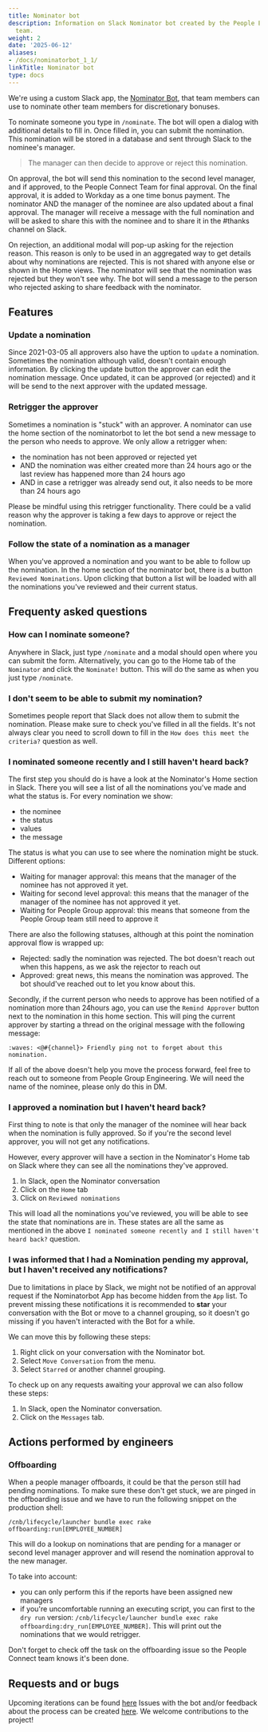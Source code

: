 ```yaml
---
title: Nominator bot
description: Information on Slack Nominator bot created by the People Engineering
  team.
weight: 2
date: '2025-06-12'
aliases:
- /docs/nominatorbot_1_1/
linkTitle: Nominator bot
type: docs
---
```


We're using a custom Slack app, the [Nominator Bot](https://gitlab.com/gitlab-com/people-group/peopleops-eng/nominatorbot/), that team members can use to nominate other team members for discretionary bonuses.

To nominate someone you type in `/nominate`. The bot will open a dialog
with additional details to fill in. Once filled in, you can submit the nomination. This nomination will be stored in a database and sent through Slack to the nominee's manager.

> The manager can then decide to approve or reject this nomination.

On approval, the bot will send this nomination to the second level manager, and if approved, to the People Connect Team for final approval. On the final approval, it is added to Workday as a one time bonus payment. The nominator AND the manager of the nominee are also updated about a final approval. The manager will receive a message with the full nomination and will be asked to share this with the nominee and to share it in the #thanks channel on Slack.

On rejection, an additional modal will pop-up asking for the rejection reason. This reason is only to be used in an aggregated way to get details about why nominations are rejected. This is not shared with anyone else or shown in the Home views. The nominator will see that the nomination was rejected but they won't see why. The bot will send a message to the person who rejected asking to share feedback with the nominator.

## Features

### Update a nomination

Since 2021-03-05 all approvers also have the uption to `update` a nomination. Sometimes
the nomination although valid, doesn't contain enough information. By clicking the update button the
approver can edit the nomination message. Once updated, it can be approved (or rejected) and it will be
send to the next approver with the updated message.

### Retrigger the approver

Sometimes a nomination is "stuck" with an approver. A nominator can use the home section of the nominatorbot
to let the bot send a new message to the person who needs to approve. We only allow a retrigger when:

- the nomination has not been approved or rejected yet
- AND the nomination was either created more than 24 hours ago or the last review has happened more than 24 hours ago
- AND in case a retrigger was already send out, it also needs to be more than 24 hours ago

Please be mindful using this retrigger functionality. There could be a valid reason why the approver is taking a few days
to approve or reject the nomination.

### Follow the state of a nomination as a manager

When you've approved a nomination and you want to be able to follow up the nomination. In the home section of the
nominator bot, there is a button `Reviewed Nominations`. Upon clicking that button a list will be loaded with all
the nominations you've reviewed and their current status.

## Frequenty asked questions

### How can I nominate someone?

Anywhere in Slack, just type `/nominate` and a modal should open where you can submit the form.
Alternatively, you can go to the Home tab of the `Nominator` and click the `Nominate!` button. This
will do the same as when you just type `/nominate`.

### I don't seem to be able to submit my nomination?

Sometimes people report that Slack does not allow them to submit the nomination. Please make sure to
check you've filled in all the fields. It's not always clear you need to scroll down to fill in the
`How does this meet the criteria?` question as well.

### I nominated someone recently and I still haven't heard back?

The first step you should do is have a look at the Nominator's Home section in Slack. There you
will see a list of all the nominations you've made and what the status is. For every nomination we show:

- the nominee
- the status
- values
- the message

The status is what you can use to see where the nomination might be stuck. Different options:

- Waiting for manager approval: this means that the manager of the nominee has not approved it yet.
- Waiting for second level approval: this means that the manager of the manager of the nominee has not approved it yet.
- Waiting for People Group approval: this means that someone from the People Group team still need to approve it

There are also the following statuses, although at this point the nomination approval flow is wrapped up:

- Rejected: sadly the nomination was rejected. The bot doesn't reach out when this happens, as we ask the rejector to reach out
- Approved: great news, this means the nomination was approved. The bot should've reached out to let you know about this.

Secondly, if the current person who needs to approve has been notified of a nomination more than 24hours ago, you can use the
`Remind Approver` button next to the nomination in this home section. This will ping the current approver by starting a thread on
the original message with the following message:

`:waves: <@#{channel}> Friendly ping not to forget about this nomination.`

If all of the above doesn't help you move the process forward, feel free to reach out to someone from People Group Engineering.
We will need the name of the nominee, please only do this in DM.

### I approved a nomination but I haven't heard back?

First thing to note is that only the manager of the nominee will hear back when the nomination is fully approved. So if you're the second level approver, you will not get any notifications.

However, every approver will have a section in the Nominator's Home tab on Slack where they can see all the nominations they've approved.

1. In Slack, open the Nominator conversation
1. Click on the `Home` tab
1. Click on `Reviewed nominations`

This will load all the nominations you've reviewed, you will be able to see the state that nominations are in. These states are all the
same as mentioned in the above `I nominated someone recently and I still haven't heard back?` question.

### I was informed that I had a Nomination pending my approval, but I haven't received any notifications?

Due to limitations in place by Slack, we might not be notified of an approval request if the Nominatorbot App has become hidden from the `App` list. To prevent missing these notifications it is recommended to **star** your conversation with the Bot or move to a channel grouping, so it doesn't go missing if you haven't interacted with the Bot for a while.

We can move this by following these steps:

1. Right click on your conversation with the Nominator bot.
1. Select `Move Conversation` from the menu.
1. Select `Starred` or another channel grouping.

To check up on any requests awaiting your approval we can also follow these steps:

1. In Slack, open the Nominator conversation.
1. Click on the `Messages` tab.

## Actions performed by engineers

### Offboarding

When a people manager offboards, it could be that the person still had pending nominations.
To make sure these don't get stuck, we are pinged in the offboarding issue and we have to
run the following snippet on the production shell:

```text
/cnb/lifecycle/launcher bundle exec rake offboarding:run[EMPLOYEE_NUMBER]
```

This will do a lookup on nominations that are pending for a manager or second level manager approver
and will resend the nomination approval to the new manager.

To take into account:

- you can only perform this if the reports have been assigned new managers
- if you're uncomfortable running an executing script, you can first to the `dry run` version: `/cnb/lifecycle/launcher bundle exec rake offboarding:dry_run[EMPLOYEE_NUMBER]`. This will print out the nominations that we would retrigger.

Don't forget to check off the task on the offboarding issue so the People Connect team knows it's been done.

## Requests and or bugs

Upcoming iterations can be found [here](https://gitlab.com/groups/gitlab-com/people-group/peopleops-eng/-/boards/1655060?scope=all&utf8=%E2%9C%93&state=opened&label_name%5B%5D=p-nominatorbot)
Issues with the bot and/or feedback about the process can be created [here](https://gitlab.com/gitlab-com/people-group/peopleops-eng/nominatorbot/-/issues/new?issue%5Bassignee_id%5D=&issue%5Bmilestone_id%5D=). We welcome contributions to the project!
